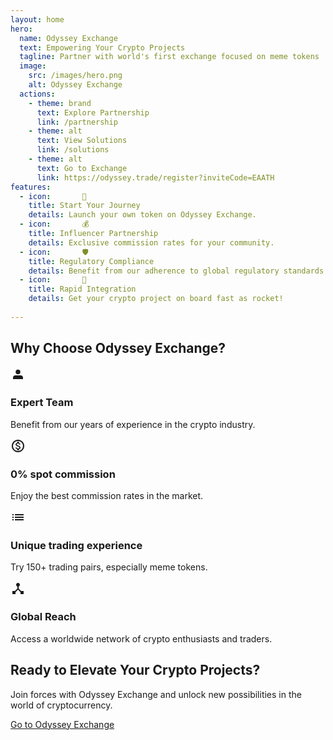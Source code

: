 ```yaml
---
layout: home
hero:
  name: Odyssey Exchange
  text: Empowering Your Crypto Projects
  tagline: Partner with world's first exchange focused on meme tokens
  image:
    src: /images/hero.png
    alt: Odyssey Exchange
  actions:
    - theme: brand
      text: Explore Partnership
      link: /partnership
    - theme: alt
      text: View Solutions
      link: /solutions
    - theme: alt
      text: Go to Exchange
      link: https://odyssey.trade/register?inviteCode=EAATH
features:
  - icon:       💎
    title: Start Your Journey
    details: Launch your own token on Odyssey Exchange.
  - icon:       💰
    title: Influencer Partnership
    details: Exclusive commission rates for your community.
  - icon:       🛡️
    title: Regulatory Compliance
    details: Benefit from our adherence to global regulatory standards.
  - icon:       🚀
    title: Rapid Integration
    details: Get your crypto project on board fast as rocket!
    
---
```


<div class="why-choose-section">
  <h2>Why Choose Odyssey Exchange?</h2>
  <div class="feature-grid">
    <div class="feature-item">
      <div class="feature-icon">
        <svg xmlns="http://www.w3.org/2000/svg" viewBox="0 0 24 24" fill="currentColor" width="24" height="24">
          <path d="M12 11.25a3.75 3.75 0 100-7.5 3.75 3.75 0 000 7.5zM8 13a4 4 0 00-4 4v2h16v-2a4 4 0 00-4-4H8z"/>
        </svg>
      </div>
      <h3>Expert Team</h3>
      <p>Benefit from our years of experience in the crypto industry.</p>
    </div>
    <div class="feature-item">
      <div class="feature-icon">
        <svg xmlns="http://www.w3.org/2000/svg" viewBox="0 0 24 24" fill="currentColor" width="24" height="24">
          <path d="M12 2C6.48 2 2 6.48 2 12s4.48 10 10 10 10-4.48 10-10S17.52 2 12 2zm0 18c-4.41 0-8-3.59-8-8s3.59-8 8-8 8 3.59 8 8-3.59 8-8 8zm.31-8.86c-1.77-.45-2.34-.94-2.34-1.67 0-.84.79-1.43 2.1-1.43 1.38 0 1.9.66 1.94 1.64h1.71c-.05-1.34-.87-2.57-2.49-2.97V5H10.9v1.69c-1.51.32-2.72 1.3-2.72 2.81 0 1.79 1.49 2.69 3.66 3.21 1.95.46 2.34 1.15 2.34 1.87 0 .53-.39 1.39-2.1 1.39-1.6 0-2.23-.72-2.32-1.64H8.04c.1 1.7 1.36 2.66 2.86 2.97V19h2.34v-1.67c1.52-.29 2.72-1.16 2.73-2.77-.01-2.2-1.9-2.96-3.66-3.42z"/>
        </svg>
      </div>
      <h3>0% spot commission</h3>
      <p>Enjoy the best commission rates in the market.</p>
    </div>
    <div class="feature-item">
      <div class="feature-icon">
        <svg xmlns="http://www.w3.org/2000/svg" viewBox="0 0 24 24" fill="currentColor" width="24" height="24">
          <path d="M3 13h2v-2H3v2zm0 4h2v-2H3v2zm0-8h2V7H3v2zm4 4h14v-2H7v2zm0 4h14v-2H7v2zM7 7v2h14V7H7zm-4 6h2v-2H3v2zm0 4h2v-2H3v2zm0-8h2V7H3v2zm4 4h14v-2H7v2zm0 4h14v-2H7v2zM7 7v2h14V7H7z"/>
        </svg>
      </div>
      <h3>Unique trading experience</h3>
      <p>Try 150+ trading pairs, especially meme tokens.</p>
    </div>
    <div class="feature-item">
      <div class="feature-icon">
        <svg xmlns="http://www.w3.org/2000/svg" viewBox="0 0 24 24" fill="currentColor" width="24" height="24">
          <path d="M17 16l-4-4V8.82C14.16 8.4 15 7.3 15 6c0-1.66-1.34-3-3-3S9 4.34 9 6c0 1.3.84 2.4 2 2.82V12l-4 4H3v5h5v-3.05l4-4.2 4 4.2V21h5v-5h-4z"/>
        </svg>
      </div>
      <h3>Global Reach</h3>
      <p>Access a worldwide network of crypto enthusiasts and traders.</p>
    </div>
  </div>
</div>

<TestimonialSlider />

<div class="cta-section">
  <h2>Ready to Elevate Your Crypto Projects?</h2>
  <p>Join forces with Odyssey Exchange and unlock new possibilities in the world of cryptocurrency.</p>
  <a href="https://odyssey.trade/register?inviteCode=EAATH" target="_blank" rel="noopener noreferrer" class="cta-button">Go to Odyssey Exchange</a>
</div>
